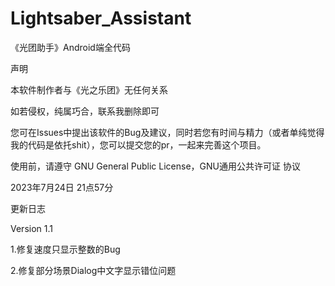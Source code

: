 # Lightsaber_Assistant
《光团助手》Android端全代码

声明

本软件制作者与《光之乐团》无任何关系

如若侵权，纯属巧合，联系我删除即可

您可在Issues中提出该软件的Bug及建议，同时若您有时间与精力（或者单纯觉得我的代码是依托shit），您可以提交您的pr，一起来完善这个项目。

使用前，请遵守 GNU General Public License，GNU通用公共许可证 协议



2023年7月24日 21点57分

更新日志

Version 1.1

1.修复速度只显示整数的Bug

2.修复部分场景Dialog中文字显示错位问题
